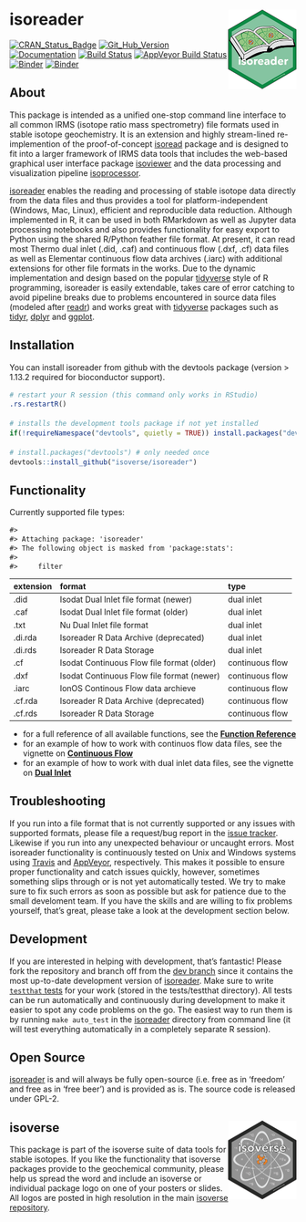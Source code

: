 
<!-- README.md is generated from README.Rmd. Please edit that file -->

# isoreader <a href='http://isoreader.isoverse.org'><img src='man/figures/isoreader_logo_thumb.png' align="right" height="138.5"/></a>

[![CRAN\_Status\_Badge](http://www.r-pkg.org/badges/version/isoreader)](https://cran.r-project.org/package=isoreader)
[![Git\_Hub\_Version](https://img.shields.io/badge/GitHub-1.0.11-orange.svg?style=flat-square)](https://github.com/isoverse/isoreader/commits)
[![Documentation](https://img.shields.io/badge/docs-online-green.svg)](http://isoreader.isoverse.org/)
[![Build
Status](https://travis-ci.org/isoverse/isoreader.svg?branch=master)](https://travis-ci.org/isoverse/isoreader)
[![AppVeyor Build
Status](https://ci.appveyor.com/api/projects/status/github/isoverse/isoreader?branch=master&svg=true)](https://ci.appveyor.com/project/KopfLab/isoreader)
[![Binder](https://img.shields.io/badge/launch-RStudio-blue.svg)](https://mybinder.org/v2/gh/isoverse/isoreader/binder?urlpath=rstudio)
[![Binder](https://img.shields.io/badge/launch-Jupyter-orange.svg)](https://mybinder.org/v2/gh/isoverse/isoreader/binder?urlpath=lab)

## About

This package is intended as a unified one-stop command line interface to
all common IRMS (isotope ratio mass spectrometry) file formats used in
stable isotope geochemistry. It is an extension and highly stream-lined
re-implemention of the proof-of-concept
[isoread](https://github.com/sebkopf/isoread) package and is designed to
fit into a larger framework of IRMS data tools that includes the
web-based graphical user interface package
[isoviewer](https://github.com/isoverse/isoviewer) and the data
processing and visualization pipeline
[isoprocessor](https://github.com/isoverse/isoprocessor).

[isoreader](http://isoreader.isoverse.org/) enables the reading and
processing of stable isotope data directly from the data files and thus
provides a tool for platform-independent (Windows, Mac, Linux),
efficient and reproducible data reduction. Although implemented in R, it
can be used in both RMarkdown as well as Jupyter data processing
notebooks and also provides functionality for easy export to Python
using the shared R/Python feather file format. At present, it can read
most Thermo dual inlet (.did, .caf) and continuous flow (.dxf, .cf) data
files as well as Elementar continuous flow data archives (.iarc) with
additional extensions for other file formats in the works. Due to the
dynamic implementation and design based on the popular
[tidyverse](https://www.tidyverse.org/) style of R programming,
isoreader is easily extendable, takes care of error catching to avoid
pipeline breaks due to problems encountered in source data files
(modeled after [readr](https://readr.tidyverse.org/)) and works great
with [tidyverse](https://www.tidyverse.org/) packages such as
[tidyr](https://tidyr.tidyverse.org/),
[dplyr](https://dplyr.tidyverse.org/) and
[ggplot](https://ggplot2.tidyverse.org/).

## Installation

You can install isoreader from github with the devtools package (version
\> 1.13.2 required for bioconductor support).

``` r
# restart your R session (this command only works in RStudio)
.rs.restartR()

# installs the development tools package if not yet installed
if(!requireNamespace("devtools", quietly = TRUE)) install.packages("devtools") 

# install.packages("devtools") # only needed once
devtools::install_github("isoverse/isoreader")
```

## Functionality

Currently supported file types:

    #> 
    #> Attaching package: 'isoreader'
    #> The following object is masked from 'package:stats':
    #> 
    #>     filter

| extension | format                                     | type            |
| :-------- | :----------------------------------------- | :-------------- |
| .did      | Isodat Dual Inlet file format (newer)      | dual inlet      |
| .caf      | Isodat Dual Inlet file format (older)      | dual inlet      |
| .txt      | Nu Dual Inlet file format                  | dual inlet      |
| .di.rda   | Isoreader R Data Archive (deprecated)      | dual inlet      |
| .di.rds   | Isoreader R Data Storage                   | dual inlet      |
| .cf       | Isodat Continuous Flow file format (older) | continuous flow |
| .dxf      | Isodat Continuous Flow file format (newer) | continuous flow |
| .iarc     | IonOS Continous Flow data archieve         | continuous flow |
| .cf.rda   | Isoreader R Data Archive (deprecated)      | continuous flow |
| .cf.rds   | Isoreader R Data Storage                   | continuous flow |

  - for a full reference of all available functions, see the **[Function
    Reference](http://isoreader.isoverse.org/reference/)**
  - for an example of how to work with continuos flow data files, see
    the vignette on **[Continuous
    Flow](http://isoreader.isoverse.org/articles/continuous_flow.html)**
  - for an example of how to work with dual inlet data files, see the
    vignette on **[Dual
    Inlet](http://isoreader.isoverse.org/articles/dual_inlet.html)**

## Troubleshooting

If you run into a file format that is not currently supported or any
issues with supported formats, please file a request/bug report in the
[issue tracker](https://github.com/isoverse/isoreader/issues). Likewise
if you run into any unexpected behaviour or uncaught errors. Most
isoreader functionality is continuously tested on Unix and Windows
systems using [Travis](https://travis-ci.org/) and
[AppVeyor](https://ci.appveyor.com/), respectively. This makes it
possible to ensure proper functionality and catch issues quickly,
however, sometimes something slips through or is not yet automatically
tested. We try to make sure to fix such errors as soon as possible but
ask for patience due to the small develoment team. If you have the
skills and are willing to fix problems yourself, that’s great, please
take a look at the development section below.

## Development

If you are interested in helping with development, that’s fantastic\!
Please fork the repository and branch off from the [dev
branch](https://github.com/isoverse/isoreader/tree/dev) since it
contains the most up-to-date development version of
[isoreader](http://isoreader.isoverse.org/). Make sure to write
[`testthat` tests](http://r-pkgs.had.co.nz/tests.html) for your work
(stored in the tests/testthat directory). All tests can be run
automatically and continuously during development to make it easier to
spot any code problems on the go. The easiest way to run them is by
running `make auto_test` in the
[isoreader](http://isoreader.isoverse.org/) directory from command line
(it will test everything automatically in a completely separate R
session).

## Open Source

[isoreader](http://isoreader.isoverse.org/) is and will always be fully
open-source (i.e. free as in ‘freedom’ and free as in ‘free beer’) and
is provided as is. The source code is released under
GPL-2.

## isoverse <a href='http://www.isoverse.org'><img src='man/figures/isoverse_logo_thumb.png' align="right" height="138.5"/></a>

This package is part of the isoverse suite of data tools for stable
isotopes. If you like the functionality that isoverse packages provide
to the geochemical community, please help us spread the word and include
an isoverse or individual package logo on one of your posters or slides.
All logos are posted in high resolution in the main [isoverse
repository](https://github.com/isoverse/isoverse/tree/master/man/figures).
